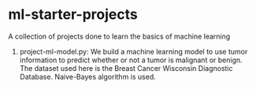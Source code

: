 # ml-starter-projects
A collection of projects done to learn the basics of machine learning

1. project-ml-model.py:  We build a machine learning model to use
tumor information to predict whether or not a tumor is malignant or
benign. The dataset used here is the Breast Cancer Wisconsin Diagnostic Database.
Naive-Bayes algorithm is used. 
